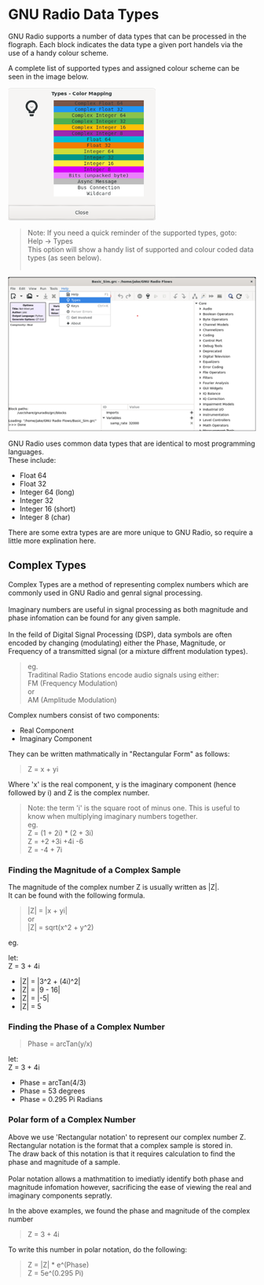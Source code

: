 # GNU Radio Data Types
GNU Radio supports a number of data types that can be processed in the flograph. Each block indicates the data type a given port handels via the use of a handy colour scheme.<br>

A complete list of supported types and assigned colour scheme can be seen in the image below.
<br>

<img src="../img\GUI Screenshots\DataType_List.png" width="300px">

<br>

> Note: If you need a quick reminder of the supported types, goto:<br>
Help -> Types<br>
This option will show a handy list of supported and colour coded data types (as seen below).<br><br>
<img src="../img/GUI Screenshots/DataType_help_dropdown.png">

GNU Radio uses common data types that are identical to most programming languages.<br> 
These include:
* Float 64
* Float 32
* Integer 64 (long)
* Integer 32
* Integer 16 (short)
* Integer 8 (char)

There are some extra types are are more unique to GNU Radio, so require a little more explination here.

## Complex Types
Complex Types are a method of representing complex numbers which are commonly used in GNU Radio and genral signal processing.
<br><br>
Imaginary numbers are useful in signal processing as both magnitude and phase infomation can be found for any given sample.<br>
<br>
In the feild of Digital Signal Processing (DSP), data symbols are often encoded by changing (modulating) either the Phase, Magnitude, or Frequency of a transmitted signal (or a mixture diffrent modulation types).
>eg.<br> 
>Traditinal Radio Stations encode audio signals using either:<br>
>FM (Frequency Modulation) <br>or<br>
>AM (Amplitude Modulation)

Complex numbers consist of two components:
* Real Component
* Imaginary Component

They can be written mathmatically in "Rectangular Form" as follows:<br>
> Z = x + yi<br>

Where 'x' is the real component, y is the imaginary component (hence followed by i) and Z is the complex number.

> Note: the term 'i' is the square root of minus one. This is useful to know when multiplying imaginary numbers together.<br>
eg. <br>
Z = (1 + 2i) * (2 + 3i) <br>
Z = +2 +3i +4i -6 <br>
Z = -4 + 7i

### Finding the Magnitude of a Complex Sample

The magnitude of the complex number Z is usually written as |Z|.<br>
It can be found with the following formula.

>|Z| = |x + yi| <br>
>or<br> 
>|Z| = sqrt(x^2 + y^2)

eg. <br>

let: <br>
Z = 3 + 4i<br>
* |Z| = |3^2 + (4i)^2|<br>
* |Z| = |9 - 16|<br>
* |Z| = |-5|
* |Z| = 5

### Finding the Phase of a Complex Number
>Phase = arcTan(y/x)

let:<br>
Z = 3 + 4i

* Phase = arcTan(4/3)
* Phase = 53 degrees
* Phase = 0.295 Pi Radians

### Polar form of a Complex Number
Above we use 'Rectangular notation' to represent our complex number Z.<br>
Rectangular notation is the format that a complex sample is stored in.<br>
The draw back of this notation is that it requires calculation to find the phase and magnitude of a sample.<br>
<br>
Polar notation allows a mathmatition to imediatly identify both phase and magnitude infomation however, sacrificing the ease of viewing the real and imaginary components sepratly.<br>

In the above examples, we found the phase and magnitude of the complex number<br>
> Z = 3 + 4i<br>

To write this number in polar notation, do the following:
> Z = |Z| * e^(Phase)<br>
> Z = 5e^(0.295 Pi)

